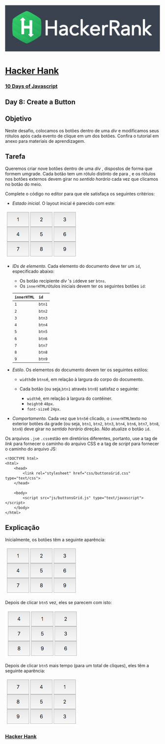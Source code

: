 # ![hackerrank](../../hackerrank.jpg)

# [Hacker Hank](https://github.com/kakanew/Hacker_Hank)

### [10 Days of Javascript](https://github.com/kakanew/Hacker_Hank/tree/master/10_Days_of_Javascript)

## Day 8: Create a Button

## **Objetivo**

Neste desafio, colocamos os botões dentro de uma *div* e modificamos seus rótulos após cada evento de clique em um dos botões. Confira o tutorial em anexo para materiais de aprendizagem.

## Tarefa

Queremos criar nove botões dentro de uma *div* , dispostos de forma que formem umgrade. Cada botão tem um rótulo distinto de para , e os rótulos nos botões externos devem girar no *sentido horário* cada vez que clicamos no botão do meio.

Complete o código no editor para que ele satisfaça os seguintes critérios:

- *Estado inicial.* O layout inicial é parecido com este:
  

![layout](1456631615-634977c808-ScreenShot2016-02-28at9.22.14AM.png)

- *IDs de elemento.* Cada elemento do documento deve ter um `id`, especificado abaixo:

  - Os botão recipiente *div* 's `id`deve ser `btns`.
  - Os `innerHTML`rótulos iniciais devem ter os seguintes botões `id`:

  | `innerHTML` | `id`   |
  | ----| ------ |
  | `1` | `btn1` |
  | `2` | `btn2` |
  | `3` | `btn3` |
  | `4` | `btn4` |
  | `5` | `btn5` |
  | `6` | `btn6` |
  | `7` | `btn7` |
  | `8` | `btn8` |
  | `9` | `btn9` |

- *Estilo*. Os elementos do documento devem ter os seguintes estilos:

  - `width`de `btns`é, em relação à largura do corpo do documento.

  - Cada botão (ou seja,`btn1` através `btn9`) satisfaz o seguinte:

    - `width`é, em relação à largura do contêiner.
    - `height`é `48px`.
    - `font-size`é `24px`.
  
- *Comportamento.* Cada vez que `btn5`é clicado, o `innerHTML`texto no exterior botões da grade (ou seja, `btn1`, `btn2`, `btn3`, `btn4`, `btn6`, `btn7`, `btn8`, `btn9`) deve girar no *sentido horário* direção. *Não* atualize o botão `id`.

Os arquivos `.js`e `.css`estão em diretórios diferentes, portanto, use a tag de *link* para fornecer o caminho do arquivo CSS e a tag de *script* para fornecer o caminho do arquivo JS:

```
<!DOCTYPE html>
<html>
    <head>
        <link rel="stylesheet" href="css/buttonsGrid.css" type="text/css">
    </head>
    
    <body>
    	<script src="js/buttonsGrid.js" type="text/javascript"></script>
    </body>
</html>
```

## **Explicação**

Inicialmente, os botões têm a seguinte aparência:

![inicial](1456632368-64062011d3-ScreenShot2016-02-28at9.22.14AM.png)

Depois de clicar `btn5` vez, eles se parecem com isto:

![click1](1456632450-3cda1c5938-ScreenShot2016-02-28at9.37.00AM.png)

Depois de clicar `btn5` mais tempo (para um total de cliques), eles têm a seguinte aparência:

![click2](1456632516-9a0d9cef8a-ScreenShot2016-02-28at9.38.04AM.png)

### [Hacker Hank](https://github.com/kakanew/Hacker_Hank)

